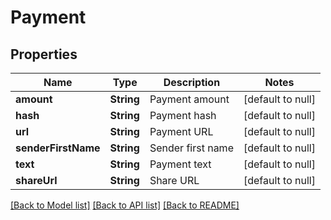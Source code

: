 # Payment
## Properties

| Name | Type | Description | Notes |
|------------ | ------------- | ------------- | -------------|
| **amount** | **String** | Payment amount | [default to null] |
| **hash** | **String** | Payment hash | [default to null] |
| **url** | **String** | Payment URL | [default to null] |
| **senderFirstName** | **String** | Sender first name | [default to null] |
| **text** | **String** | Payment text | [default to null] |
| **shareUrl** | **String** | Share URL | [default to null] |

[[Back to Model list]](../README.md#documentation-for-models) [[Back to API list]](../README.md#documentation-for-api-endpoints) [[Back to README]](../README.md)

